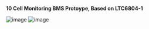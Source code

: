 **10 Cell Monitoring BMS Protoype, Based on LTC6804-1**


![image](https://github.com/user-attachments/assets/19f3c104-45c7-47b5-9a7b-29112e0ebddc)
![image](https://github.com/user-attachments/assets/a986d7fa-3215-4d78-8e1f-e145843b48b7)

